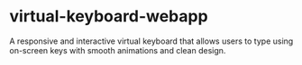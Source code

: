 # virtual-keyboard-webapp
A responsive and interactive virtual keyboard that allows users to type using on-screen keys with smooth animations and clean design.
